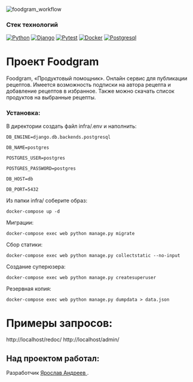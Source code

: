 ![foodgram_workflow](https://github.com/D4rkLght/foodgram-project-react/actions/workflows/main.yml/badge.svg)
### Стек технологий
[![Python](https://img.shields.io/badge/-Python-464641?style=flat-square&logo=Python)](https://www.python.org/)
[![Django](https://img.shields.io/badge/Django-464646?style=flat-square&logo=django)](https://www.djangoproject.com/)
[![Pytest](https://img.shields.io/badge/Pytest-464646?style=flat-square&logo=pytest)](https://docs.pytest.org/en/6.2.x/)
[![Docker](https://img.shields.io/badge/Docker-464646?style=flat-square&logo=docker)](https://hub.docker.com/)
[![Postgresql](https://img.shields.io/badge/Postgres-464646?style=flat-square&logo=POSTGRESQL)](https://www.postgresql.org/)

# Проект Foodgram
Foodgram, «Продуктовый помощник». Онлайн сервис для публикации рецептов. Имеется возможность подписки на автора рецепта и добавление 
рецептов в избранное. Также можно скачать список продуктов на выбранные рецепты. 

### Установка:

В директории создать файл infra/.env и наполнить:
```
DB_ENGINE=django.db.backends.postgresql
```
```
DB_NAME=postgres
```
```
POSTGRES_USER=postgres
```
```
POSTGRES_PASSWORD=postgres
```
```
DB_HOST=db
```
```
DB_PORT=5432
```

Из папки infra/ соберите образ:
```
docker-compose up -d
```
Миграции:
```
docker-compose exec web python manage.py migrate
```
Сбор статики:
```
docker-compose exec web python manage.py collectstatic --no-input
```
Создание суперюзера:
```
docker-compose exec web python manage.py createsuperuser
```
Резервная копия:
```
docker-compose exec web python manage.py dumpdata > data.json 
```
# Примеры запросов:
http://localhost/redoc/ http://localhost/admin/
## Над проектом работал:
Разработчик [Ярослав Андреев ](https://github.com/D4rkLght).
